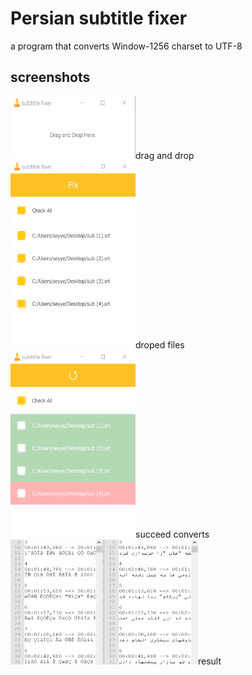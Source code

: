 # Persian subtitle fixer
a program that converts Window-1256 charset to UTF-8

## screenshots
<div><img src="/screenshots/screenshot1.png" height="100" width="200" />drag and drop</div>

<div><img src="/screenshots/screenshot2.png" height="300" width="200" />droped files</div>

<div><img src="/screenshots/screenshot3.png" height="300" width="200" />succeed converts</div>

<div><img src="/screenshots/screenshot4.png" height="200" width="300" />result</div>

##
